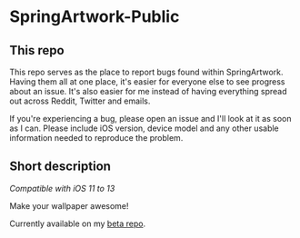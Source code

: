 SpringArtwork-Public
=================
## This repo
This repo serves as the place to report bugs found within SpringArtwork. Having them all at one place, it's easier for everyone else to see progress about an issue. It's also easier for me instead of having everything spread out across Reddit, Twitter and emails.

If you're experiencing a bug, please open an issue and I'll look at it as soon as I can. Please include iOS version, device model and any other usable information needed to reproduce the problem.

## Short description
*Compatible with iOS 11 to 13*

Make your wallpaper awesome!

Currently available on my [beta repo](https://http://henrikssonbrothers.com/cydia/repo).
